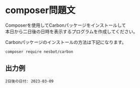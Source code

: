 

# composer問題文

Composerを使用してCarbonパッケージをインストールして    
本日から二日後の日時を表示するプログラムを作成してください。    


Carbonパッケージのインストールの方法は下記になります。
```
composer require nesbot/carbon
```

## 出力例

```
2日後の日付: 2023-03-09
```